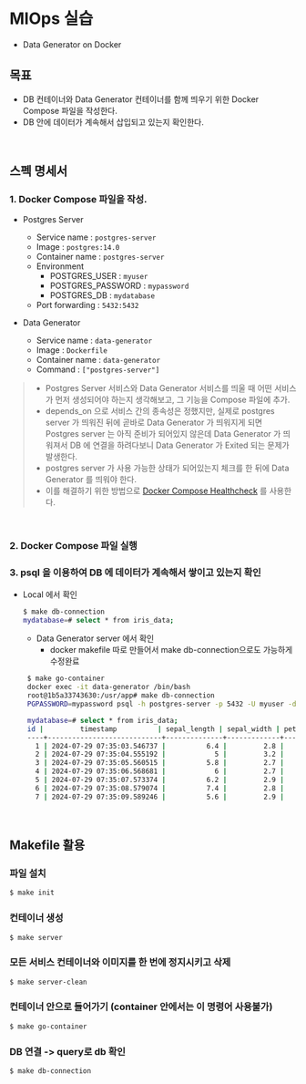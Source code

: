 # MlOps 실습
- Data Generator on Docker

## 목표
- DB 컨테이너와 Data Generator 컨테이너를 함께 띄우기 위한 Docker Compose 파일을 작성한다.
- DB 안에 데이터가 계속해서 삽입되고 있는지 확인한다.

<br>

## 스펙 명세서
### 1. Docker Compose 파일을 작성.
   - Postgres Server
     - Service name : `postgres-server` 
     - Image : `postgres:14.0`
     - Container name : `postgres-server` 
     - Environment 
       - POSTGRES_USER : `myuser`
       - POSTGRES_PASSWORD : `mypassword`
       - POSTGRES_DB : `mydatabase`
     - Port forwarding : `5432:5432`

   - Data Generator
     - Service name : `data-generator`
     - Image : `Dockerfile`
     - Container name : `data-generator`
     - Command : `["postgres-server"]`

      
> - Postgres Server 서비스와 Data Generator 서비스를 띄울 때 어떤 서비스가 먼저 
> 생성되어야 하는지 생각해보고, 그 기능을 Compose 파일에 추가.
> - depends_on 으로 서비스 간의 종속성은 정했지만, 
> 실제로 postgres server 가 띄워진 뒤에 곧바로 Data Generator 가 띄워지게 되면 Postgres server 는 아직 준비가 되어있지 않은데 Data Generator 가 띄워져서 DB 에 연결을 하려다보니 Data Generator 가 Exited 되는 문제가 발생한다.
> - postgres server 가 사용 가능한 상태가 되어있는지 체크를 한 뒤에 Data Generator 를 띄워야 한다.
> - 이를 해결하기 위한 방법으로 [Docker Compose Healthcheck](https://github.com/peter-evans/docker-compose-healthcheck) 를 사용한다.

<br>

### 2. Docker Compose 파일 실행
### 3. psql 을 이용하여 DB 에 데이터가 계속해서 쌓이고 있는지 확인
- Local 에서 확인
    ```bash
    $ make db-connection
    mydatabase=# select * from iris_data;
    ```
   - Data Generator server 에서 확인
     - docker makefile 따로 만들어서 make db-connection으로도 가능하게 수정완료
   ```bash
    $ make go-container
    docker exec -it data-generator /bin/bash
    root@1b5a33743630:/usr/app# make db-connection
    PGPASSWORD=mypassword psql -h postgres-server -p 5432 -U myuser -d mydatabase
  
    mydatabase=# select * from iris_data;
    id |         timestamp          | sepal_length | sepal_width | petal_length | petal_width | target 
    ----+----------------------------+--------------+-------------+--------------+-------------+--------
      1 | 2024-07-29 07:35:03.546737 |          6.4 |         2.8 |          5.6 |         2.1 |      2
      2 | 2024-07-29 07:35:04.555192 |            5 |         3.2 |          1.2 |         0.2 |      0
      3 | 2024-07-29 07:35:05.560515 |          5.8 |         2.7 |          5.1 |         1.9 |      2
      4 | 2024-07-29 07:35:06.568681 |            6 |         2.7 |          5.1 |         1.6 |      1
      5 | 2024-07-29 07:35:07.573374 |          6.2 |         2.9 |          4.3 |         1.3 |      1
      6 | 2024-07-29 07:35:08.579074 |          7.4 |         2.8 |          6.1 |         1.9 |      2
      7 | 2024-07-29 07:35:09.589246 |          5.6 |         2.9 |          3.6 |         1.3 |      1
    ```
  
<br>

## Makefile 활용

### 파일 설치
```bash
$ make init
```
### 컨테이너 생성
```bash
$ make server
```
### 모든 서비스 컨테이너와 이미지를 한 번에 정지시키고 삭제 
```bash
$ make server-clean
```

### 컨테이너 안으로 들어가기 (container 안에서는 이 명령어 사용불가)
```bash
$ make go-container
```

### DB 연결 -> query로 db 확인
```bash
$ make db-connection
```
